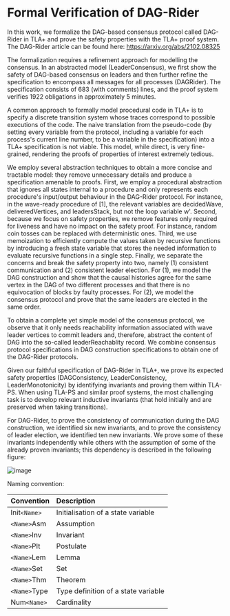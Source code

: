 # Formal Verification of DAG-Rider

In this work, we formalize the DAG-based consensus protocol called DAG-Rider in TLA+ and prove the safety properties with the TLA+ proof system. The DAG-Rider article can be found here: 
https://arxiv.org/abs/2102.08325

The formalization requires a refinement approach for modelling the consensus. In an abstracted model (LeaderConsensus), we first show the safety of DAG-based consensus on leaders and then further refine the specification to encompass all messages for all processes (DAGRider). The specification consists of 683 (with comments) lines, and the proof system verifies 1922 obligations in approximately 5 minutes.

A common approach to formally model procedural code in TLA+ is to specify a discrete transition system whose traces correspond to possible executions of the code. The naive translation from the pseudo-code (by setting every variable from the protocol, including a variable for each process's current line number, to be a variable in the specification) into a TLA+ specification is not viable. This model, while direct, is very fine-grained, rendering the proofs of properties of interest extremely tedious.

We employ several abstraction techniques to obtain a more concise and tractable model: they remove unnecessary details and produce a specification amenable to proofs. First, we employ a procedural abstraction that ignores all states internal to a procedure and only represents each procedure's input/output behaviour in the DAG-Rider protocol. For instance, in the wave-ready procedure of [1], the relevant variables are decidedWave, deliveredVertices, and leadersStack, but not the loop variable w'. Second, because we focus on safety properties, we remove features only required for liveness and have no impact on the safety proof. For instance, random coin tosses can be replaced with deterministic ones. Third, we use memoization to efficiently compute the values taken by recursive functions by introducing a fresh state variable that stores the needed information to evaluate recursive functions in a single step. Finally, we separate the concerns and break the safety property into two, namely (1) consistent communication and (2) consistent leader election. For (1), we model the DAG construction and show that the causal histories agree for the same vertex in the DAG of two different processes and that there is no equivocation of blocks by faulty processes. For (2), we model the consensus protocol and prove that the same leaders are elected in the same order. 

To obtain a complete yet simple model of the consensus protocol, we observe that it only needs reachability information associated with wave leader vertices to commit leaders and, therefore, abstract the content of DAG into the so-called leaderReachablity record. We combine consensus protocol specifications in DAG construction specifications to obtain one of the DAG-Rider protocols.

Given our faithful specification of DAG-Rider in TLA+, we prove its expected safety properties (DAGConsistency, LeaderConsistency, LeaderMonotonicity) by identifying invariants and proving them within TLA-PS. When using TLA-PS and similar proof systems, the most challenging task is to develop relevant inductive invariants (that hold initially and are preserved when taking transitions). 

For DAG-Rider, to prove the consistency of communication during the DAG construction, we identified six new invariants, and to prove the consistency of leader election, we identified ten new invariants. We prove some of these invariants independently while others with the assumption of some of the already proven invariants; this dependency is described in the following figure:

![image](https://github.com/pranavg5526/Formal-Verification-of-DAG-Rider/assets/140618144/e2f0ee5a-629d-4cd9-b9d5-90cabfaaf13a)

Naming convention:

| Convention | Description |
| :---       | :--- |
| Init`<Name>`| Initialisation of a state variable |
| `<Name>`Asm | Assumption |
| `<Name>`Inv | Invariant |
| `<Name>`Plt  | Postulate |
| `<Name>`Lem | Lemma |
| `<Name>`Set | Set |
| `<Name>`Thm | Theorem |
| `<Name>`Type | Type definition of a state variable |
| Num`<Name>` | Cardinality |
